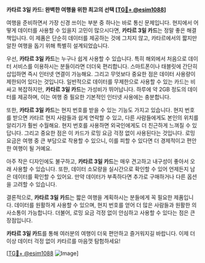 **카타르 3일 카드: 완벽한 여행을 위한 최고의 선택 [[TG💪+ @esim1088](https://t.me/s/esim1088)]**

여행을 준비하면서 가장 신경 쓰이는 부분 중 하나는 바로 통신 문제입니다. 현지에서 어떻게 데이터를 사용할 수 있을지 고민이 많으시다면, **카타르 3일 카드**는 정말 좋은 해결책입니다. 이 제품은 단순히 데이터를 제공하는 것에 그치지 않고, 카타르에서의 짧지만 알찬 여행을 돕기 위해 특별히 설계되었습니다.

우선, **카타르 3일 카드**는 누구나 쉽게 사용할 수 있습니다. 특히 해외에서 처음으로 데이터 서비스를 이용하시는 분들이라면 더더욱 편리합니다. 스마트폰이나 태블릿에 간단히 삽입하면 즉시 인터넷 연결이 가능해요. 그리고 무엇보다 중요한 점은 데이터 사용량이 제한되어 있다는 것입니다. 일반적으로 데이터를 무제한으로 사용할 수 있는 카드는 비싸고 복잡하지만, **카타르 3일 카드**는 가성비가 뛰어납니다. 하루에 약 2GB 정도의 데이터를 제공하며, 이는 여행 중 필요한 기본적인 인터넷 사용에는 충분합니다.

또한, **카타르 3일 카드**는 현지 번호를 받을 수 있는 기능도 가지고 있습니다. 현지 번호를 받으면 카타르 현지 사람들과 쉽게 연락할 수 있고, 다른 사람들에게도 본인의 위치를 알리기가 훨씬 수월해요. 현지 번호를 사용하면 외국인에게도 더 친근하게 느껴질 수 있답니다. 그리고 중요한 점은 이 카드가 로밍 요금 걱정 없이 사용된다는 것입니다. 로밍 요금은 여행 중 큰 부담으로 작용할 수 있으니, 이를 피할 수 있다면 더 경제적이고 편안한 여행이 될 거예요.

아주 작은 디자인에도 불구하고, **카타르 3일 카드**는 매우 견고하고 내구성이 좋아서 오래 사용할 수 있습니다. 또한, 데이터 소모량을 실시간으로 확인할 수 있어 언제든지 남은 데이터를 확인할 수 있어요. 만약 데이터가 부족하다면 추가로 구매하거나 다른 옵션을 고려할 수 있습니다.

결론적으로, **카타르 3일 카드**는 짧은 여행을 계획하시는 분들에게 꼭 필요한 제품입니다. 데이터를 원활하게 사용할 수 있으며, 현지 번호를 얻어 더 많은 사람들과 원활한 의사소통이 가능합니다. 더불어, 로밍 요금 걱정 없이 안심하고 사용할 수 있다는 점은 큰 장점입니다.

**카타르 3일 카드**를 통해 여러분의 여행이 더욱 편안하고 즐거워지길 바랍니다. 이제 더 이상 데이터 걱정 없이 카타르를 마음껏 탐험하세요!

[[TG💪+ @esim1088](https://t.me/s/esim1088) ![Image](https://i.postimg.cc/Y0z9fWf4/image.png)]